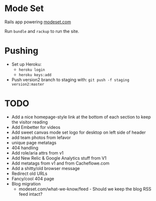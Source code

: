 Mode Set
========

Rails app powering [modeset.com](http://www.modeset.com/)

Run `bundle` and `rackup` to run the site.

Pushing
========

* Set up Heroku:
  * `heroku login`
  * `heroku keys:add`
* Push version2 branch to staging with: `git push -f staging version2:master`


TODO
========

* Add a nice homepage-style link at the bottom of each section to keep the visitor reading
* Add Embetter for videos
* Add sweet canvas mode set logo for desktop on left side of header
* add team photos from lefavor
* unique page metatags
* 404 handling
* Add role/aria attrs from v1
* Add New Relic & Google Analytics stuff from V1
* Add metatags from v1 and from Cacheflowe.com
* Add a shitty/old browser message
* Redirect old URLs
* Fancy/cool 404 page
* Blog migration
  * modeset.com/what-we-know/feed - Should we keep the blog RSS feed intact?
